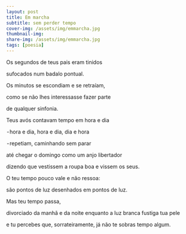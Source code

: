 ```yaml
---
layout: post
title: Em marcha
subtitle: sem perder tempo
cover-img: /assets/img/emmarcha.jpg
thumbnail-img: 
share-img: /assets/img/emmarcha.jpg
tags: [poesia]
---
```


Os segundos de teus pais eram tinidos

sufocados num badalo pontual.

Os minutos se escondiam e se retraíam,

como se não lhes interessasse fazer parte 

de qualquer sinfonia.


Teus avós contavam tempo em hora e dia

 - hora e dia, hora e dia, dia e hora

 - repetiam, caminhando sem parar

até chegar o domingo como um anjo libertador

dizendo que vestissem a roupa boa e vissem os seus.


O teu tempo pouco vale e não ressoa:

são pontos de luz desenhados em pontos de luz.

Mas teu tempo passa,

divorciado da manhã e da noite enquanto a luz branca fustiga tua pele

e tu percebes que, sorrateiramente, já não te sobras tempo algum.